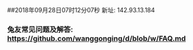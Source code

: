 ##2018年09月28日07时12分07秒 新址: 142.93.13.184
### 兔友常见问题及解答: https://github.com/wanggonging/d/blob/w/FAQ.md
